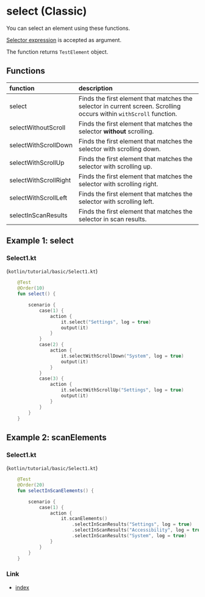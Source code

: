 # select (Classic)

You can select an element using these functions.

[Selector expression](../../selector_and_nickname/selector_expression.md) is accepted as argument.

The function returns `TestElement` object.

## Functions

| function              | description                                                                                                         |
|:----------------------|:--------------------------------------------------------------------------------------------------------------------|
| select                | Finds the first element that matches the selector in current screen. Scrolling occurs within `withScroll` function. |
| selectWithoutScroll   | Finds the first element that matches the selector **without** scrolling.                                            |
| selectWithScrollDown  | Finds the first element that matches the selector with scrolling down.                                              |
| selectWithScrollUp    | Finds the first element that matches the selector with scrolling up.                                                |
| selectWithScrollRight | Finds the first element that matches the selector with scrolling right.                                             |
| selectWithScrollLeft  | Finds the first element that matches the selector with scrolling left.                                              |
| selectInScanResults   | Finds the first element that matches the selector in scan results.                                                  |

## Example 1: select

### Select1.kt

(`kotlin/tutorial/basic/Select1.kt`)

```kotlin
    @Test
    @Order(10)
    fun select() {

        scenario {
            case(1) {
                action {
                    it.select("Settings", log = true)
                    output(it)
                }
            }
            case(2) {
                action {
                    it.selectWithScrollDown("System", log = true)
                    output(it)
                }
            }
            case(3) {
                action {
                    it.selectWithScrollUp("Settings", log = true)
                    output(it)
                }
            }
        }
    }
```

## Example 2: scanElements

### Select1.kt

(`kotlin/tutorial/basic/Select1.kt`)

```kotlin
    @Test
    @Order(20)
    fun selectInScanElements() {

        scenario {
            case(1) {
                action {
                    it.scanElements()
                        .selectInScanResults("Settings", log = true)
                        .selectInScanResults("Accessibility", log = true)
                        .selectInScanResults("System", log = true)
                }
            }
        }
    }
```

### Link

- [index](../../../index.md)
